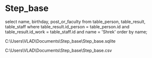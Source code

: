 # Step_base
select name, birthday, post_or_faculty
from table_person, table_result, table_staff
where table_result.id_person = table_person.id
and table_result.id_work = table_staff.id
and name = 'Shrek'
order by name;


C:\\Users\\VLAD\\Documents\\Step_base\\Step_base.sqlite


C:\\Users\\VLAD\\Documents\\Step_base\\Step_base.csv